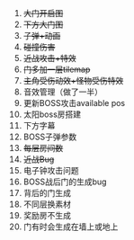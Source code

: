 1. ~~大门开启图~~
2. ~~下方大门图~~
3. ~~子弹+动画~~
4. ~~碰撞伤害~~
5. ~~近战攻击+特效~~
6. ~~门多加一层tilemap~~
7. ~~主角受伤动效+怪物受伤特效~~
8. 音效管理（做了一半）
9. 更新BOSS攻击available pos
10. 太阳boss房搭建
11. 下方字幕
12. BOSS子弹参数
13. ~~每层房间数~~
14. ~~近战Bug~~
15. 电子钟攻击问题
16. BOSS战后门的生成bug
17. 背后的门生成
18. 不同层换素材
19. 奖励房不生成
20. 门有时会生成在墙上或地上